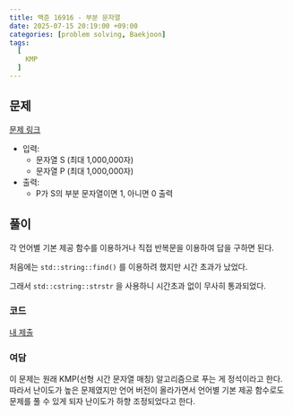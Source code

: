 ```yaml
---
title: 백준 16916 - 부분 문자열
date: 2025-07-15 20:19:00 +09:00
categories: [problem solving, Baekjoon]
tags:
  [
    KMP
  ]
---
```

## 문제
[문제 링크](https://www.acmicpc.net/problem/16916)
- 입력:
  - 문자열 S (최대 1,000,000자)
  - 문자열 P (최대 1,000,000자)
- 출력:
  - P가 S의 부분 문자열이면 1, 아니면 0 출력  

## 풀이
각 언어별 기본 제공 함수를 이용하거나 직접 반복문을 이용하여 답을 구하면 된다.  

처음에는 ```std::string::find()``` 를 이용하려 했지만 시간 초과가 났었다.  

그래서 ```std::cstring::strstr``` 을 사용하니 시간초과 없이 무사히 통과되었다.

### 코드
[내 제출](http://boj.kr/bbc131c51979414db9cf6c343f85d70b)  

### 여담
이 문제는 원래 KMP(선형 시간 문자열 매칭) 알고리즘으로 푸는 게 정석이라고 한다.  
따라서 난이도가 높은 문제였지만 언어 버전이 올라가면서 언어별 기본 제공 함수로도 문제를 풀 수 있게 되자 난이도가 하향 조정되었다고 한다.